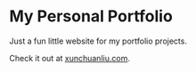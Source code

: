 # My Personal Portfolio
Just a fun little website for my portfolio projects.

Check it out at [xunchuanliu.com](xunchuanliu.com).
